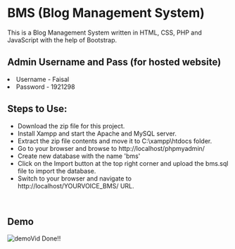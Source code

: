 <h1>BMS (Blog Management System)</h1>
<p>This is a Blog Management System written in HTML, CSS, PHP and JavaScript with the help of Bootstrap.</p>

<h2>Admin Username and Pass (for hosted website) </h2>
<li>Username - Faisal</li>
<li>Password - 1921298</li>

<h2>Steps to Use:</h2>
<ul>
<li>Download the zip file for this project.</li>
<li>Install Xampp and start the Apache and MySQL server.</li>
<li>Extract the zip file contents and move it to C:\xampp\htdocs folder.</li>
<li>Go to your browser and browse to http://localhost/phpmyadmin/</li>
<li>Create new database with the name 'bms'</li>
<li>Click on the Import button at the top right corner and upload the bms.sql file to import the database.</li>
<li>Switch to your browser and navigate to http://localhost/YOURVOICE_BMS/ URL.</li>
</ul>
<br>
<h2>Demo</h2>
<img src="/demo.gif" alt="demoVid" />
Done!!
